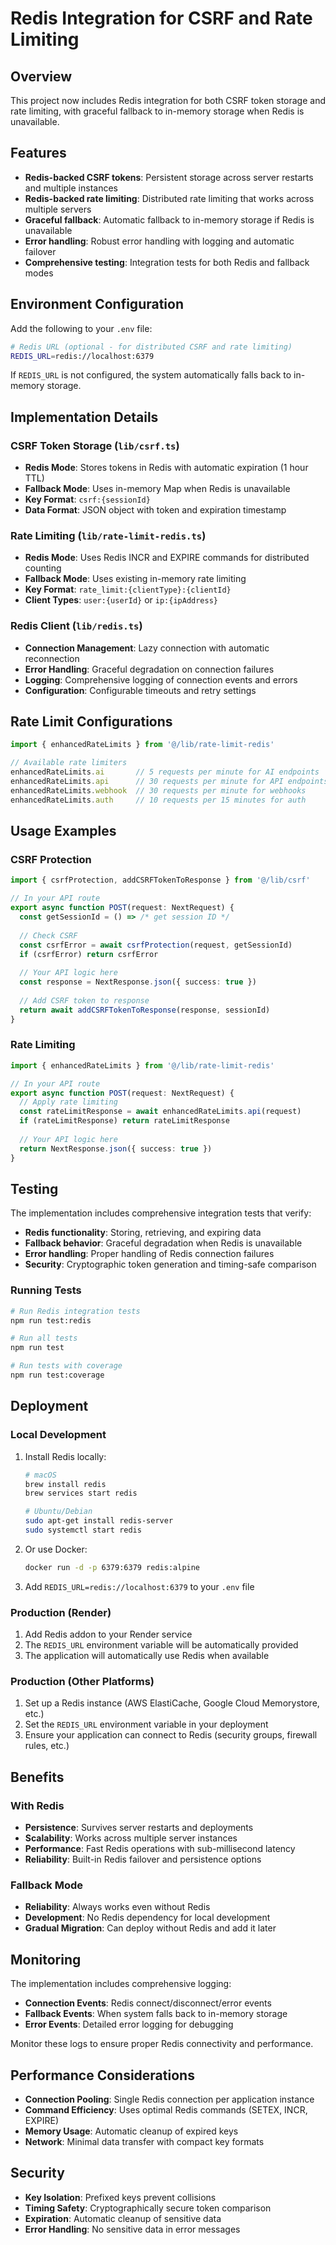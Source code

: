 # Redis Integration for CSRF and Rate Limiting

## Overview

This project now includes Redis integration for both CSRF token storage and rate limiting, with graceful fallback to in-memory storage when Redis is unavailable.

## Features

- **Redis-backed CSRF tokens**: Persistent storage across server restarts and multiple instances
- **Redis-backed rate limiting**: Distributed rate limiting that works across multiple servers
- **Graceful fallback**: Automatic fallback to in-memory storage if Redis is unavailable
- **Error handling**: Robust error handling with logging and automatic failover
- **Comprehensive testing**: Integration tests for both Redis and fallback modes

## Environment Configuration

Add the following to your `.env` file:

```bash
# Redis URL (optional - for distributed CSRF and rate limiting)
REDIS_URL=redis://localhost:6379
```

If `REDIS_URL` is not configured, the system automatically falls back to in-memory storage.

## Implementation Details

### CSRF Token Storage (`lib/csrf.ts`)

- **Redis Mode**: Stores tokens in Redis with automatic expiration (1 hour TTL)
- **Fallback Mode**: Uses in-memory Map when Redis is unavailable
- **Key Format**: `csrf:{sessionId}`
- **Data Format**: JSON object with token and expiration timestamp

### Rate Limiting (`lib/rate-limit-redis.ts`)

- **Redis Mode**: Uses Redis INCR and EXPIRE commands for distributed counting
- **Fallback Mode**: Uses existing in-memory rate limiting
- **Key Format**: `rate_limit:{clientType}:{clientId}`
- **Client Types**: `user:{userId}` or `ip:{ipAddress}`

### Redis Client (`lib/redis.ts`)

- **Connection Management**: Lazy connection with automatic reconnection
- **Error Handling**: Graceful degradation on connection failures
- **Logging**: Comprehensive logging of connection events and errors
- **Configuration**: Configurable timeouts and retry settings

## Rate Limit Configurations

```typescript
import { enhancedRateLimits } from '@/lib/rate-limit-redis'

// Available rate limiters
enhancedRateLimits.ai       // 5 requests per minute for AI endpoints
enhancedRateLimits.api      // 30 requests per minute for API endpoints
enhancedRateLimits.webhook  // 30 requests per minute for webhooks
enhancedRateLimits.auth     // 10 requests per 15 minutes for auth
```

## Usage Examples

### CSRF Protection

```typescript
import { csrfProtection, addCSRFTokenToResponse } from '@/lib/csrf'

// In your API route
export async function POST(request: NextRequest) {
  const getSessionId = () => /* get session ID */
  
  // Check CSRF
  const csrfError = await csrfProtection(request, getSessionId)
  if (csrfError) return csrfError
  
  // Your API logic here
  const response = NextResponse.json({ success: true })
  
  // Add CSRF token to response
  return await addCSRFTokenToResponse(response, sessionId)
}
```

### Rate Limiting

```typescript
import { enhancedRateLimits } from '@/lib/rate-limit-redis'

// In your API route
export async function POST(request: NextRequest) {
  // Apply rate limiting
  const rateLimitResponse = await enhancedRateLimits.api(request)
  if (rateLimitResponse) return rateLimitResponse
  
  // Your API logic here
  return NextResponse.json({ success: true })
}
```

## Testing

The implementation includes comprehensive integration tests that verify:

- **Redis functionality**: Storing, retrieving, and expiring data
- **Fallback behavior**: Graceful degradation when Redis is unavailable
- **Error handling**: Proper handling of Redis connection failures
- **Security**: Cryptographic token generation and timing-safe comparison

### Running Tests

```bash
# Run Redis integration tests
npm run test:redis

# Run all tests
npm run test

# Run tests with coverage
npm run test:coverage
```

## Deployment

### Local Development

1. Install Redis locally:
   ```bash
   # macOS
   brew install redis
   brew services start redis
   
   # Ubuntu/Debian
   sudo apt-get install redis-server
   sudo systemctl start redis
   ```

2. Or use Docker:
   ```bash
   docker run -d -p 6379:6379 redis:alpine
   ```

3. Add `REDIS_URL=redis://localhost:6379` to your `.env` file

### Production (Render)

1. Add Redis addon to your Render service
2. The `REDIS_URL` environment variable will be automatically provided
3. The application will automatically use Redis when available

### Production (Other Platforms)

1. Set up a Redis instance (AWS ElastiCache, Google Cloud Memorystore, etc.)
2. Set the `REDIS_URL` environment variable in your deployment
3. Ensure your application can connect to Redis (security groups, firewall rules, etc.)

## Benefits

### With Redis
- **Persistence**: Survives server restarts and deployments
- **Scalability**: Works across multiple server instances
- **Performance**: Fast Redis operations with sub-millisecond latency
- **Reliability**: Built-in Redis failover and persistence options

### Fallback Mode
- **Reliability**: Always works even without Redis
- **Development**: No Redis dependency for local development
- **Gradual Migration**: Can deploy without Redis and add it later

## Monitoring

The implementation includes comprehensive logging:

- **Connection Events**: Redis connect/disconnect/error events
- **Fallback Events**: When system falls back to in-memory storage
- **Error Events**: Detailed error logging for debugging

Monitor these logs to ensure proper Redis connectivity and performance.

## Performance Considerations

- **Connection Pooling**: Single Redis connection per application instance
- **Command Efficiency**: Uses optimal Redis commands (SETEX, INCR, EXPIRE)
- **Memory Usage**: Automatic cleanup of expired keys
- **Network**: Minimal data transfer with compact key formats

## Security

- **Key Isolation**: Prefixed keys prevent collisions
- **Timing Safety**: Cryptographically secure token comparison
- **Expiration**: Automatic cleanup of sensitive data
- **Error Handling**: No sensitive data in error messages